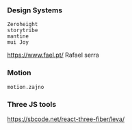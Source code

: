 ### Design Systems

	Zeroheight
	storytribe 
	mantine
	mui Joy

https://www.fael.pt/    Rafael serra

### Motion

	motion.zajno

### Three JS tools

https://sbcode.net/react-three-fiber/leva/


